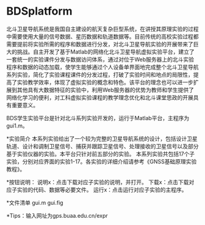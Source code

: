 # BDSplatform
北斗卫星导航系统是我国自主建设的航天复杂巨型系统，在讲授其原理实验的过程中需要使用大量的信号数据、星历数据和轨道数据等。目前传统的高校实验过程都需要提前将实验所需的程序和数据进行分发，对北斗卫星导航实验的开展带来了巨大的挑战。自主开发了基于Matlab的网络化北斗卫星导航虚拟实验平台，建立了一套统一的实验课件分发与数据访问体系，通过对位于Web服务器上的北斗实验程序和数据的动态加载，使学生能够通过个人设备单界面地完成整个北斗卫星导航系列实验，简化了实验课程课件的分发过程，打破了实验时间和地点的局限性，提高了实验教学效率，体现了虚拟实验的概念和特色。该平台的理念也可以进一步扩展到其他具有大数据特征的实验中，利用Web服务器的优势为教师和学生提供了网络化学习的便利，对工科虚拟实验课程的教学理念优化和北斗课堂思政的开展具有重要意义。




BDS学生实验平台是针对北斗系列实验开发的，运行于Matlab平台，主程序为gui1.m。

*实验简介
本系列实验给出了一个较为完整的卫星导航系统的设计，包括设计卫星轨道、设计和调制卫星信号、捕获并跟踪卫星信号、处理接收的卫星信号以及部分基于实验仪器的实验。本平台只针对前五部分的实验。
本系列实验共包括17个子实验，分别对应界面的实验1-17。各实验的详细介绍请参考《GNSS基础原理实验教程》。

*按钮说明：
说明x：点击下载对应子实验的说明，并打开。
下载x：点击下载对应子实验的代码、数据等必要文件。
运行x：点击运行对应子实验的主程序。

*文件清单
gui.m
gui.fig

*Tips：输入网址为gps.buaa.edu.cn/expr
